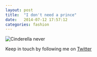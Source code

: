 ```yaml
---
layout: post
title:  "I don't need a prince"
date:   2014-07-12 17:57:12
categories: fashion
---
```



![Cinderella never](https://raw.githubusercontent.com/raphaelleheaf/nevercinderella/gh-pages/_assets/cinderella_never.jpg)




Keep in touch by following me on [Twitter](https://twitter.com/cinderellanever) 


